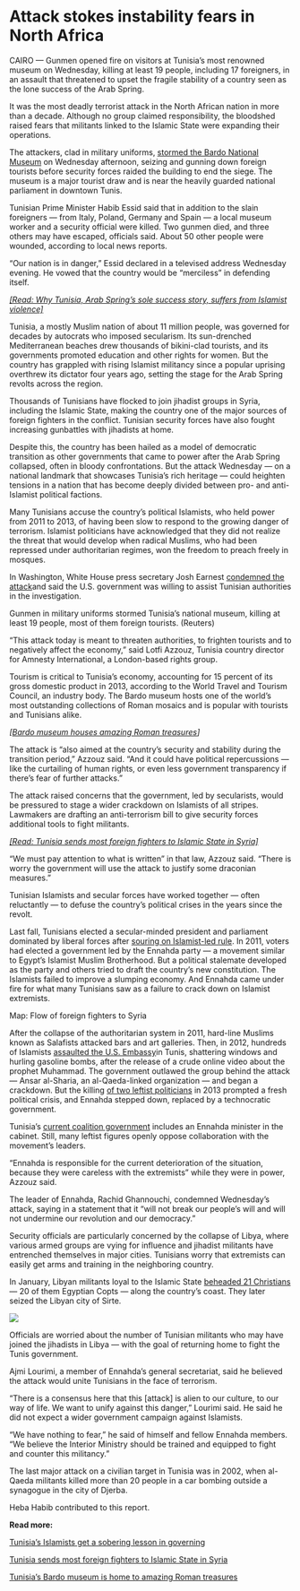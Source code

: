 # Attack stokes instability fears in North Africa

CAIRO — Gunmen opened fire on visitors at Tunisia’s most renowned museum on Wednesday, killing at least 19 people, including 17 foreigners, in an assault that threatened to upset the fragile stability of a country seen as the lone success of the Arab Spring.

It was the most deadly terrorist attack in the North African nation in more than a decade. Although no group claimed responsibility, the bloodshed raised fears that militants linked to the Islamic State were expanding their operations.

The attackers, clad in military uniforms, [stormed the Bardo National Museum] on Wednesday afternoon, seizing and gunning down foreign tourists before security forces raided the building to end the siege. The museum is a major tourist draw and is near the heavily guarded national parliament in downtown Tunis.

Tunisian Prime Minister Habib Essid said that in addition to the slain foreigners — from Italy, Poland, Germany and Spain — a local museum worker and a security official were killed. Two gunmen died, and three others may have escaped, officials said. About 50 other people were wounded, according to local news reports.

“Our nation is in danger,” Essid declared in a televised address Wednesday evening. He vowed that the country would be “merciless” in defending itself.

*[\[Read: Why Tunisia, Arab Spring’s sole success story, suffers from Islamist violence\]]*

Tunisia, a mostly Muslim nation of about 11 million people, was governed for decades by autocrats who imposed secularism. Its sun-drenched Mediterranean beaches drew thousands of bikini-clad tourists, and its governments promoted education and other rights for women. But the country has grappled with rising Islamist militancy since a popular uprising overthrew its dictator four years ago, setting the stage for the Arab Spring revolts across the region.

Thousands of Tunisians have flocked to join jihadist groups in Syria, including the Islamic State, making the country one of the major sources of foreign fighters in the conflict. Tunisian security forces have also fought increasing gunbattles with jihadists at home.

Despite this, the country has been hailed as a model of democratic transition as other governments that came to power after the Arab Spring collapsed, often in bloody confrontations. But the attack Wednesday — on a national landmark that showcases Tunisia’s rich heritage — could heighten tensions in a nation that has become deeply divided between pro- and anti-Islamist political factions.

Many Tunisians accuse the country’s political Islamists, who held power from 2011 to 2013, of having been slow to respond to the growing danger of terrorism. Islamist politicians have acknowledged that they did not realize the threat that would develop when radical Muslims, who had been repressed under authoritarian regimes, won the freedom to preach freely in mosques.

In Washington, White House press secretary Josh Earnest [condemned the attack]and said the U.S. government was willing to assist Tunisian authorities in the investigation.

Gunmen in military uniforms stormed Tunisia’s national museum, killing at least 19 people, most of them foreign tourists. (Reuters)

“This attack today is meant to threaten authorities, to frighten tourists and to negatively affect the economy,” said Lotfi Azzouz, Tunisia country director for Amnesty International, a London-based rights group.

Tourism is critical to Tunisia’s economy, accounting for 15 percent of its gross domestic product in 2013, according to the World Travel and Tourism Council, an industry body. The Bardo museum hosts one of the world’s most outstanding collections of Roman mosaics and is popular with tourists and Tunisians alike.

*\[[Bardo museum houses amazing Roman treasures]\]*

The attack is “also aimed at the country’s security and stability during the transition period,” Azzouz said. “And it could have political repercussions — like the curtailing of human rights, or even less government transparency if there’s fear of further attacks.”

The attack raised concerns that the government, led by secularists, would be pressured to stage a wider crackdown on Islamists of all stripes. Lawmakers are drafting an anti-terrorism bill to give security forces additional tools to fight militants.

*[\[Read: Tunisia sends most foreign fighters to Islamic State in Syria\]]*

“We must pay attention to what is written” in that law, Azzouz said. “There is worry the government will use the attack to justify some draconian measures.”

Tunisian Islamists and secular forces have worked together — often reluctantly — to defuse the country’s political crises in the years since the revolt.

Last fall, Tunisians elected a secular-minded president and parliament dominated by liberal forces after [souring on Islamist-led rule]. In 2011, voters had elected a government led by the Ennahda party — a movement similar to Egypt’s Islamist Muslim Brotherhood. But a political stalemate developed as the party and others tried to draft the country’s new constitution. The Islamists failed to improve a slumping economy. And Ennahda came under fire for what many Tunisians saw as a failure to crack down on Islamist extremists.

Map: Flow of foreign fighters to Syria

After the collapse of the authoritarian system in 2011, hard-line Muslims known as Salafists attacked bars and art galleries. Then, in 2012, hundreds of Islamists [assaulted the U.S. Embassy]in Tunis, shattering windows and hurling gasoline bombs, after the release of a crude online video about the prophet Muhammad. The government outlawed the group behind the attack — Ansar al-Sharia, an al-Qaeda-linked organization — and began a crackdown. But the killing [of two leftist politicians] in 2013 prompted a fresh political crisis, and Ennahda stepped down, replaced by a technocratic government.

Tunisia’s [current coalition government] includes an Ennahda minister in the cabinet. Still, many leftist figures openly oppose collaboration with the movement’s leaders.

“Ennahda is responsible for the current deterioration of the situation, because they were careless with the extremists” while they were in power, Azzouz said.

The leader of Ennahda, Rachid Ghannouchi, condemned Wednesday’s attack, saying in a statement that it “will not break our people’s will and will not undermine our revolution and our democracy.”

Security officials are particularly concerned by the collapse of Libya, where various armed groups are vying for influence and jihadist militants have entrenched themselves in major cities. Tunisians worry that extremists can easily get arms and training in the neighboring country.

In January, Libyan militants loyal to the Islamic State [beheaded 21 Christians] — 20 of them Egyptian Copts — along the country’s coast. They later seized the Libyan city of Sirte.

![][1]

Officials are worried about the number of Tunisian militants who may have joined the jihadists in Libya — with the goal of returning home to fight the Tunis government.

Ajmi Lourimi, a member of Ennahda’s general secretariat, said he believed the attack would unite Tunisians in the face of terrorism.

“There is a consensus here that this \[attack\] is alien to our culture, to our way of life. We want to unify against this danger,” Lourimi said. He said he did not expect a wider government campaign against Islamists.

“We have nothing to fear,” he said of himself and fellow Ennahda members. “We believe the Interior Ministry should be trained and equipped to fight and counter this militancy.”

The last major attack on a civilian target in Tunisia was in 2002, when al-Qaeda militants killed more than 20 people in a car bombing outside a synagogue in the city of Djerba.

Heba Habib contributed to this report.

**Read more:**

[Tunisia’s Islamists get a sobering lesson in governing]

[Tunisia sends most foreign fighters to Islamic State in Syria][\[Read: Tunisia sends most foreign fighters to Islamic State in Syria\]]

[Tunisia’s Bardo museum is home to amazing Roman treasures][Bardo museum houses amazing Roman treasures]

  [stormed the Bardo National Museum]: http://www.washingtonpost.com/world/gunmen-storm-museum-in-tunisia-killing-at-least-8/2015/03/18/00202e76-cd73-11e4-8730-4f473416e759_story.html
  [\[Read: Why Tunisia, Arab Spring’s sole success story, suffers from Islamist violence\]]: http://www.washingtonpost.com/blogs/worldviews/wp/2015/03/18/why-tunisia-the-arab-springs-sole-success-story-suffers-from-islamist-violence/
  [condemned the attack]: http://hosted2.ap.org/APDEFAULT/cae69a7523db45408eeb2b3a98c0c9c5/Article_2015-03-18-ML--Tunisia-Attack-The%20Latest/id-653822d829b24cef993c5bd6a7ce44b5
  [Bardo museum houses amazing Roman treasures]: http://www.washingtonpost.com/blogs/worldviews/wp/2015/03/18/tunisias-bardo-museum-attacked-by-terrorists-is-home-to-amazing-roman-treasures/
  [\[Read: Tunisia sends most foreign fighters to Islamic State in Syria\]]: http://www.washingtonpost.com/world/national-security/tunisia-after-igniting-arab-spring-sends-the-most-fighters-to-islamic-state-in-syria/2014/10/28/b5db4faa-5971-11e4-8264-deed989ae9a2_story.html
  [souring on Islamist-led rule]: http://www.washingtonpost.com/world/middle_east/tunisias-islamists-get-sobering-lesson-in-governing/2014/11/20/b6fc8988-65ad-11e4-ab86-46000e1d0035_story.html
  [assaulted the U.S. Embassy]: http://www.washingtonpost.com/world/middle_east/in-tunisia-embassy-attack-tests-fledgling-democracy/2012/09/20/19f3986a-0273-11e2-8102-ebee9c66e190_story.html
  [of two leftist politicians]: http://www.bbc.com/news/world-africa-23452979
  [current coalition government]: http://www.washingtonpost.com/blogs/monkey-cage/wp/2015/02/03/tunisia-opts-for-an-inclusive-new-government/
  [beheaded 21 Christians]: http://www.washingtonpost.com/world/middle_east/video-shows-purported-beheading-of-egyptian-christians-in-libya/2015/02/15/b8d0f092-b548-11e4-bc30-a4e75503948a_story.html
  [1]: https://img.washingtonpost.com/rf/image_480w/2010-2019/WashingtonPost/2015/03/18/Foreign/Graphics/tunisia600.jpg?uuid=1_yuLs2LEeSHME9HNBbnWQ
  [Tunisia’s Islamists get a sobering lesson in governing]: http://www.washingtonpost.com/world/middle_east/tunisias-islamists-get-sobering-lesson-in-governing/2014/11/20/b6fc8988-65ad-11e4-ab86-46000e1d0035_story.html "www.washingtonpost.com"
